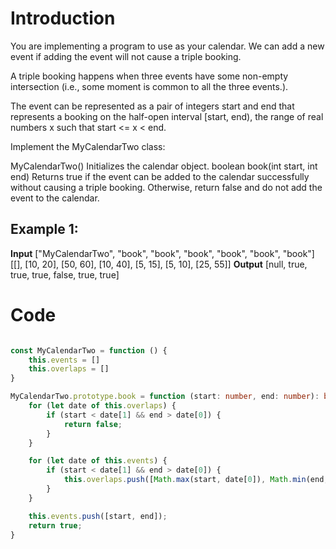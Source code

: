 # Introduction
You are implementing a program to use as your calendar. We can add a new event if adding the event will not cause a triple booking.

A triple booking happens when three events have some non-empty intersection (i.e., some moment is common to all the three events.).

The event can be represented as a pair of integers start and end that represents a booking on the half-open interval [start, end), the range of real numbers x such that start <= x < end.

Implement the MyCalendarTwo class:

MyCalendarTwo() Initializes the calendar object.
boolean book(int start, int end) Returns true if the event can be added to the calendar successfully without causing a triple booking. Otherwise, return false and do not add the event to the calendar.
 

## Example 1:

**Input**
["MyCalendarTwo", "book", "book", "book", "book", "book", "book"]
[[], [10, 20], [50, 60], [10, 40], [5, 15], [5, 10], [25, 55]]
**Output**
[null, true, true, true, false, true, true]


# Code
```typescript []

const MyCalendarTwo = function () {
    this.events = []
    this.overlaps = []
}

MyCalendarTwo.prototype.book = function (start: number, end: number): boolean {
    for (let date of this.overlaps) {
        if (start < date[1] && end > date[0]) {
            return false;
        }
    }

    for (let date of this.events) {
        if (start < date[1] && end > date[0]) {
            this.overlaps.push([Math.max(start, date[0]), Math.min(end, date[1])]);
        }
    }

    this.events.push([start, end]);
    return true;
}
```
